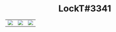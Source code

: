 <h1 align="center">LockT#3341</h1>
<table>
  <tr>

  </tr>
  <tr>
    <td valign="top"><img src="https://discordapp.com/api/guilds/763890366247993364/widget.png?style=banner1"></td>
    <td valign="top"><img src="https://discordapp.com/api/guilds/763890366247993364/widget.png?style=banner2"></td>
    <td valign="top"><img src="https://discordapp.com/api/guilds/763890366247993364/widget.png?style=banner3"></td>
  </tr>
 </table>
